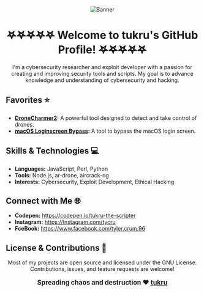 <p align="center">
  <img src="https://avatars.githubusercontent.com/u/17105451?v=4" alt="Banner">
</p>


<h1 align="center">𖤐𖤐𖤐𖤐𖤐 Welcome to tukru's GitHub Profile! 𖤐𖤐𖤐𖤐𖤐</h1>

<p align="center">
  I'm a cybersecurity researcher and exploit developer with a passion for creating and improving security tools and scripts. My goal is to advance knowledge and understanding of cybersecurity and hacking.
</p>

## Favorites ⭐

<p align="center">

- **[DroneCharmer2](https://github.com/tukru/DroneCharmer2):** A powerful tool designed to detect and take control of drones.
- **[macOS Loginscreen Bypass](https://github.com/tukru/macOS_loginscreen_bypass):** A tool to bypass the macOS login screen.

</p>

## Skills & Technologies 💻

<p align="center">

- **Languages:** JavaScript, Perl, Python
- **Tools:** Node.js, ar-drone, aircrack-ng
- **Interests:** Cybersecurity, Exploit Development, Ethical Hacking

</p>

## Connect with Me 🌐

<p align="center">

- **Codepen:** https://codepen.io/tukru-the-scripter 
- **Instagram:** https://Instagram.com/tycru
- **FceBook:** https://www.facebook.com/tyler.crum.96

</p>

## License & Contributions 📜

<p align="center">
  Most of my projects are open source and licensed under the GNU License. Contributions, issues, and feature requests are welcome!
</p>

<p align="center" style="font-size: larger;">
  <strong>Spreading chaos and destruction ❤️  <a href="https://github.com/tukru">tukru</a></strong>
</p>
